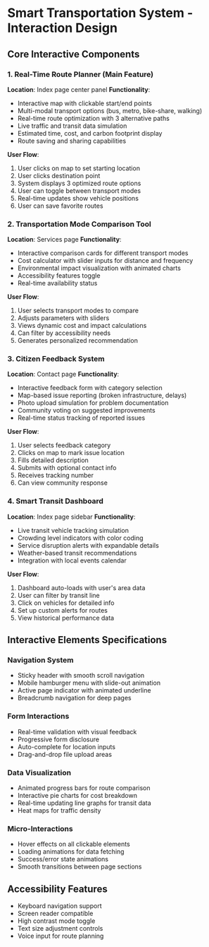 # Smart Transportation System - Interaction Design

## Core Interactive Components

### 1. Real-Time Route Planner (Main Feature)
**Location**: Index page center panel
**Functionality**: 
- Interactive map with clickable start/end points
- Multi-modal transport options (bus, metro, bike-share, walking)
- Real-time route optimization with 3 alternative paths
- Live traffic and transit data simulation
- Estimated time, cost, and carbon footprint display
- Route saving and sharing capabilities

**User Flow**:
1. User clicks on map to set starting location
2. User clicks destination point
3. System displays 3 optimized route options
4. User can toggle between transport modes
5. Real-time updates show vehicle positions
6. User can save favorite routes

### 2. Transportation Mode Comparison Tool
**Location**: Services page
**Functionality**:
- Interactive comparison cards for different transport modes
- Cost calculator with slider inputs for distance and frequency
- Environmental impact visualization with animated charts
- Accessibility features toggle
- Real-time availability status

**User Flow**:
1. User selects transport modes to compare
2. Adjusts parameters with sliders
3. Views dynamic cost and impact calculations
4. Can filter by accessibility needs
5. Generates personalized recommendation

### 3. Citizen Feedback System
**Location**: Contact page
**Functionality**:
- Interactive feedback form with category selection
- Map-based issue reporting (broken infrastructure, delays)
- Photo upload simulation for problem documentation
- Community voting on suggested improvements
- Real-time status tracking of reported issues

**User Flow**:
1. User selects feedback category
2. Clicks on map to mark issue location
3. Fills detailed description
4. Submits with optional contact info
5. Receives tracking number
6. Can view community response

### 4. Smart Transit Dashboard
**Location**: Index page sidebar
**Functionality**:
- Live transit vehicle tracking simulation
- Crowding level indicators with color coding
- Service disruption alerts with expandable details
- Weather-based transit recommendations
- Integration with local events calendar

**User Flow**:
1. Dashboard auto-loads with user's area data
2. User can filter by transit line
3. Click on vehicles for detailed info
4. Set up custom alerts for routes
5. View historical performance data

## Interactive Elements Specifications

### Navigation System
- Sticky header with smooth scroll navigation
- Mobile hamburger menu with slide-out animation
- Active page indicator with animated underline
- Breadcrumb navigation for deep pages

### Form Interactions
- Real-time validation with visual feedback
- Progressive form disclosure
- Auto-complete for location inputs
- Drag-and-drop file upload areas

### Data Visualization
- Animated progress bars for route comparison
- Interactive pie charts for cost breakdown
- Real-time updating line graphs for transit data
- Heat maps for traffic density

### Micro-Interactions
- Hover effects on all clickable elements
- Loading animations for data fetching
- Success/error state animations
- Smooth transitions between page sections

## Accessibility Features
- Keyboard navigation support
- Screen reader compatible
- High contrast mode toggle
- Text size adjustment controls
- Voice input for route planning